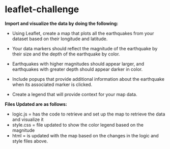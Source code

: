 # leaflet-challenge
**Import and visualize the data by doing the following:**  
- Using Leaflet, create a map that plots all the earthquakes from your dataset based on their longitude and latitude.

- Your data markers should reflect the magnitude of the earthquake by their size and the depth of the earthquake by color.  
- Earthquakes with higher magnitudes should appear larger, and earthquakes with greater depth should appear darker in color.

- Include popups that provide additional information about the earthquake when its associated marker is clicked.

- Create a legend that will provide context for your map data.  

**Files Updated are as follows:** 
- logic.js = has the code to retrieve and set up the map to retrieve the data and visualize it 
- style.css = file updated to show the color legend based on the magnitude
- html = is updated with the map based on the changes in the logic and style files above. 

